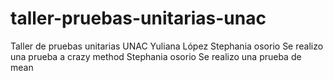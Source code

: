 # taller-pruebas-unitarias-unac
Taller de pruebas unitarias UNAC
Yuliana López
Stephania osorio Se realizo una prueba a crazy method
Stephania osorio Se realizo una prueba de mean
